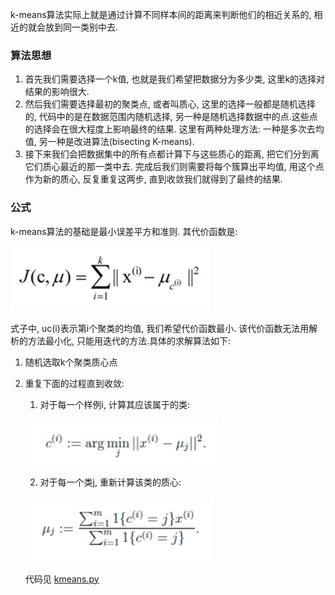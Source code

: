k-means算法实际上就是通过计算不同样本间的距离来判断他们的相近关系的, 相近的就会放到同一类别中去.
### 算法思想 
1. 首先我们需要选择一个k值, 也就是我们希望把数据分为多少类, 这里k的选择对结果的影响很大.
2. 然后我们需要选择最初的聚类点, 或者叫质心, 这里的选择一般都是随机选择的, 代码中的是在数据范围内随机选择, 另一种是随机选择数据中的点.这些点的选择会在很大程度上影响最终的结果. 这里有两种处理方法: 一种是多次去均值, 另一种是改进算法(bisecting K-means).
3. 接下来我们会把数据集中的所有点都计算下与这些质心的距离, 把它们分到离它们质心最近的那一类中去. 完成后我们则需要将每个簇算出平均值, 用这个点作为新的质心, 反复重复这两步, 直到收敛我们就得到了最终的结果.
### 公式
k-means算法的基础是最小误差平方和准则. 其代价函数是:

![alt text](./k-means_daijia.png)
    
式子中, uc(i)表示第i个聚类的均值, 我们希望代价函数最小. 该代价函数无法用解析的方法最小化, 只能用迭代的方法.具体的求解算法如下:
1. 随机选取k个聚类质心点
2. 重复下面的过程直到收敛:
    1. 对于每一个样例i, 计算其应该属于的类:
    
    ![alt text](./k-means1.png)
    
    2. 对于每一个类j, 重新计算该类的质心:

    ![alt text](./k-means2.png)

    代码见 [kmeans.py](./kmeans.py)
